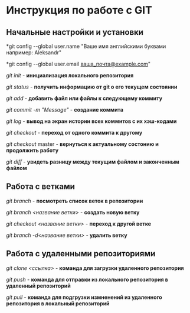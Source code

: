 # Инструкция по работе с GIT

## Начальные настройки и установки

*git config --global user.name "Ваше имя английскими буквами например: Aleksandr"

*git config --global user.email ваша_почта@example.com"

*git init* - **инициализация локального репозитория**

*git status* - **получить информацию от git о его текущем состоянии**

*git add* - **добавить файл или файлы к следующему коммиту**

*git commit -m "Message"* - **создание коммита**

*git log* - **вывод на экран истории всех коммитов с их хэш-кодами**

*git checkout* - **переход от одного коммита к другому**

*git checkout* master - **вернуться к актуальному состонию и продолжить работу**

*git diff* - **увидеть разницу между текущим файлом и законченным файлом**

## Работа с ветками

*git branch* - **посмотреть список веток в репозитории**

*git branch <название ветки>* - **создать новую ветку**

*git checkout <название ветки>* - **переход к другой ветке**

*git branch -d<название ветки>* - **удалить ветку**

## Работа с удаленными репозиториями

*git clone <ссылка>* - **команда для загрузки удаленного репозитория**

*git push* - **команда для отправки из локального репозитория в удаленный репозиторий**

*git pull* - **команда для подгрузки измненений из удаленного репозитория в локальный репозиторий**
